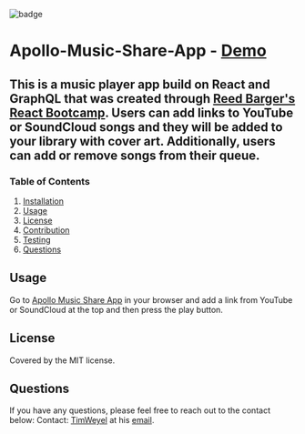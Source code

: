 
![badge](https://img.shields.io/badge/license-MIT-brightgreen)

# Apollo-Music-Share-App - [Demo](https://apollo-music-share-app-jhhpswiey-timweyel.vercel.app/)

## This is a music player app build on React and GraphQL that was created through [Reed Barger's React Bootcamp](https://courses.reedbarger.com/). Users can add links to YouTube or SoundCloud songs and they will be added to your library with cover art. Additionally, users can add or remove songs from their queue.

### Table of Contents
1. [Installation](#installation)
2. [Usage](#usage)
3. [License](#license)
4. [Contribution](#contribution)
5. [Testing](#testing)
6. [Questions](#questions)

## Usage
Go to [Apollo Music Share App](https://apollo-music-share-app-jhhpswiey-timweyel.vercel.app/) in your browser and add a link from YouTube or SoundCloud at the top and then press the play button.

## License
Covered by the MIT license.

## Questions
If you have any questions, please feel free to reach out to the contact below:
Contact: 
[TimWeyel](https://github.com/TimWeyel) at his [email](mailto:%20tweyel@gmail.com). </br>

